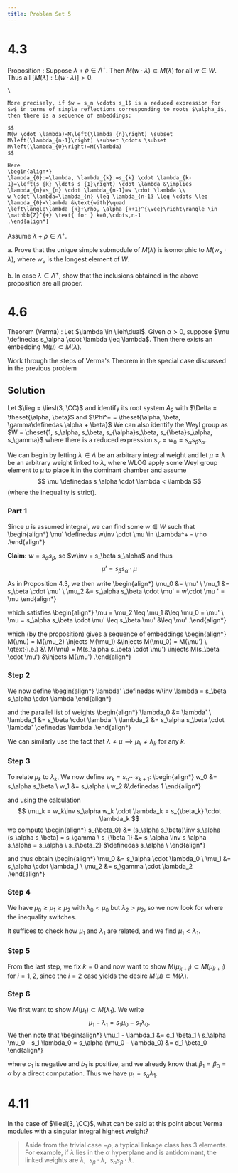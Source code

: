 ```yaml
---
title: Problem Set 5
---
```


# 4.3

Proposition
:   Suppose $\lambda + \rho \in \Lambda^+$.
    Then $M(w\cdot \lambda) \subset M(\lambda)$ for all $w\in W$.
    Thus all $[M(\lambda): L(w\cdot \lambda)] > 0$.

    \

    More precisely, if $w = s_n \cdots s_1$ is a reduced expression for $w$ in terms of simple reflections corresponding to roots $\alpha_i$, then there is a sequence of embeddings:

    $$
    M(w \cdot \lambda)=M\left(\lambda_{n}\right) \subset M\left(\lambda_{n-1}\right) \subset \cdots \subset M\left(\lambda_{0}\right)=M(\lambda)
    $$

    Here
    \begin{align*}
    \lambda_{0}:=\lambda, \lambda_{k}:=s_{k} \cdot \lambda_{k-1}=\left(s_{k} \ldots s_{1}\right) \cdot \lambda &\implies \lambda_{n}=s_{n} \cdot \lambda_{n-1}=w \cdot \lambda \\
    w \cdot \lambda=\lambda_{n} \leq \lambda_{n-1} \leq \cdots \leq \lambda_{0}=\lambda &\text{with}\quad
    \left\langle\lambda_{k}+\rho, \alpha_{k+1}^{\vee}\right\rangle \in \mathbb{Z}^{+} \text{ for } k=0,\cdots,n-1
    .\end{align*}

Assume $\lambda + \rho \in \Lambda^+$.

a. Prove that the unique simple submodule of $M(\lambda)$ is isomorphic to $M(w_\diamond \cdot \lambda)$, where $w_\diamond$ is the longest element of $W$.

b. In case $\lambda \in \Lambda^+$, show that the inclusions obtained in the above proposition are all proper.

# 4.6

Theorem (Verma)
:   Let $\lambda \in \lieh\dual$.
    Given $\alpha > 0$, suppose $\mu \definedas s_\alpha \cdot \lambda \leq \lambda$.
    Then there exists an embedding $M(\mu) \subset M(\lambda)$.

Work through the steps of Verma's Theorem in the special case discussed in the previous problem

## Solution

Let $\lieg = \liesl(3, \CC)$ and identify its root system $A_2$ with $\Delta = \theset{\alpha, \beta}$ and $\Phi^+ = \theset{\alpha, \beta, \gamma\definedas \alpha + \beta}$
We can also identify the Weyl group as $W = \theset{1, s_\alpha, s_\beta, s_{\alpha}s_\beta, s_{\beta}s_\alpha, s_\gamma}$ where there is a reduced expression $s_\gamma = w_0 = s_\alpha s_\beta s_\alpha$.

We can begin by letting $\lambda \in \Lambda$ be an arbitrary integral weight and let $\mu\neq \lambda$ be an arbitrary weight linked to $\lambda$, where WLOG apply some Weyl group element to $\mu$ to place it in the dominant chamber and assume 
$$
\mu \definedas s_\alpha \cdot \lambda < \lambda
$$
(where the inequality is strict).

### Part 1

Since $\mu$ is assumed integral, we can find some $w\in W$ such that
\begin{align*}
\mu' \definedas w\inv \cdot \mu \in \Lambda^+ - \rho
.\end{align*}

**Claim:** 
$w = s_\alpha s_\beta$, so $w\inv = s_\beta s_\alpha$ and thus
$$
\mu' = s_\beta s_\alpha \cdot \mu
$$

As in Proposition 4.3, we then write
\begin{align*}
\mu_0 &= \mu' \\
\mu_1 &= s_\beta \cdot \mu' \\
\mu_2 &= s_\alpha s_\beta \cdot \mu' = w\cdot \mu ' = \mu
\end{align*}

which satisfies
\begin{align*}
\mu = \mu_2 \leq \mu_1 &\leq \mu_0 = \mu' \\
\mu = s_\alpha s_\beta \cdot \mu' \leq s_\beta \mu' &\leq \mu'
.\end{align*}

which (by the proposition) gives a sequence of embeddings
\begin{align*}
M(\mu) = M(\mu_2) \injects M(\mu_1) &\injects M(\mu_0) = M(\mu') \\
\qtext{i.e.} &\\
M(\mu)  = M(s_\alpha s_\beta \cdot \mu') \injects M(s_\beta \cdot \mu') &\injects M(\mu')
.\end{align*}

### Step 2
We now define
\begin{align*}
\lambda' \definedas w\inv \lambda = s_\beta s_\alpha \cdot \lambda
\end{align*}

and the parallel list of weights
\begin{align*}
\lambda_0 &= \lambda' \\
\lambda_1 &= s_\beta \cdot \lambda' \\
\lambda_2 &= s_\alpha s_\beta \cdot \lambda' \definedas \lambda
.\end{align*}

We can similarly use the fact that $\lambda \neq \mu \implies \mu_k \neq \lambda_k$ for any $k$.

### Step 3

To relate $\mu_k$ to $\lambda_k$, We now define $w_k = s_n \cdots s_{k+1}$:
\begin{align*}
w_0 &= s_\alpha s_\beta \\
w_1 &= s_\alpha \\
w_2 &\definedas 1
\end{align*}

and using the calculation 
$$
\mu_k = w_k\inv s_\alpha w_k \cdot \lambda_k = s_{\beta_k} \cdot \lambda_k
$$
we compute 
\begin{align*}
s_{\beta_0} &= (s_\alpha s_\beta)\inv s_\alpha (s_\alpha s_\beta) = s_\gamma  \\
s_{\beta_1} &= s_\alpha \inv s_\alpha s_\alpha = s_\alpha \\
s_{\beta_2} &\definedas s_\alpha \\
\end{align*}

and thus obtain
\begin{align*}
\mu_0 &= s_\alpha \cdot \lambda_0 \\
\mu_1 &= s_\alpha \cdot \lambda_1 \\
\mu_2 &= s_\gamma \cdot \lambda_2
.\end{align*}


### Step 4

We have $\mu_0 \geq \mu_1 \geq \mu_2$ with $\lambda_0 < \mu_0$ but $\lambda_2 > \mu_2$, so we now look for where the inequality switches.

It suffices to check how $\mu_1$ and $\lambda_1$ are related, and we find $\mu_1 < \lambda_1$.

### Step 5

From the last step, we fix $k=0$ and now want to show $M(\mu_{k+i}) \subset M(\mu_{k+i})$ for $i=1, 2$, since the $i=2$ case yields the desire $M(\mu) \subset M(\lambda)$.

### Step 6

We first want to show $M(\mu_1) \subset M(\lambda_1)$.
We write 
$$
\mu_1 - \lambda_1  = s_1 \mu_0 - s_1 \lambda_0
.$$
We then note that
\begin{align*}
\mu_1 - \lambda_1 &= c_1 \beta_1 \\
s_\alpha \mu_0 - s_1 \lambda_0 = s_\alpha (\mu_0 - \lambda_0) &= d_1 \beta_0 
\end{align*}

where $c_1$ is negative and $b_1$ is positive, and we already know that $\beta_1 = \beta_0 = \alpha$ by a direct computation.
Thus we have $\mu_1 = s_\alpha \lambda_1$.




# 4.11

In the case of $\liesl(3, \CC)$, what can be said at this point about Verma modules with a singular integral highest weight?

> Aside from the trivial case $-\rho$, a typical linkage class has 3 elements.
> For example, if $\lambda$ lies in the $\alpha$ hyperplane and is antidominant, the linked weights are
> $\lambda,~~ s_\beta \cdot \lambda, ~~ s_\alpha s_\beta \cdot \lambda$.
